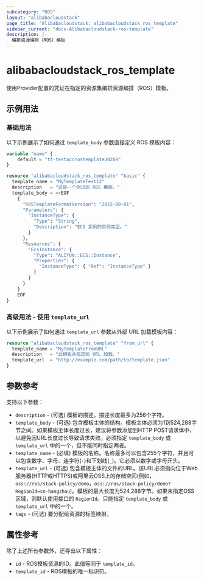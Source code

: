 ```yaml
---
subcategory: "ROS"
layout: "alibabacloudstack"
page_title: "Alibabacloudstack: alibabacloudstack_ros_template"
sidebar_current: "docs-Alibabacloudstack-ros-template"
description: |- 
  编排资源编排（ROS）模板
---
```


# alibabacloudstack_ros_template

使用Provider配置的凭证在指定的资源集编排资源编排（ROS）模板。

## 示例用法

### 基础用法

以下示例展示了如何通过 `template_body` 参数直接定义 ROS 模板内容：

```terraform
variable "name" {
    default = "tf-testaccrostemplate20209"
}

resource "alibabacloudstack_ros_template" "basic" {
  template_name = "MyTemplateTest12"
  description   = "这是一个测试的 ROS 模板。"
  template_body = <<EOF
    {
      "ROSTemplateFormatVersion": "2015-09-01",
      "Parameters": {
        "InstanceType": {
          "Type": "String",
          "Description": "ECS 实例的实例类型。"
        }
      },
      "Resources": {
        "EcsInstance": {
          "Type": "ALIYUN::ECS::Instance",
          "Properties": {
            "InstanceType": { "Ref": "InstanceType" }
          }
        }
      }
    }
    EOF
}
```

### 高级用法 - 使用 `template_url`

以下示例展示了如何通过 `template_url` 参数从外部 URL 加载模板内容：

```terraform
resource "alibabacloudstack_ros_template" "from_url" {
  template_name = "MyTemplateFromURL"
  description   = "此模板从指定的 URL 加载。"
  template_url  = "http://example.com/path/to/template.json"
}
```

## 参数参考

支持以下参数：

* `description` - (可选) 模板的描述。描述长度最多为256个字符。
* `template_body` - (可选) 包含模板主体的结构。模板主体必须为1到524,288字节之间。如果模板主体长度过长，建议将参数添加到HTTP POST请求体中，以避免因URL长度过长导致请求失败。必须指定 `template_body` 或 `template_url` 中的一个，但不能同时指定两者。
* `template_name` - (必填) 模板的名称。名称最多可以包含255个字符，并且可以包含数字、字母、连字符(`-`)和下划线(`_`)。它必须以数字或字母开头。
* `template_url` - (可选) 包含模板主体的文件的URL。该URL必须指向位于Web服务器(HTTP或HTTPS)或阿里云OSS上的存储空间(例如，`oss://ros/stack-policy/demo`，`oss://ros/stack-policy/demo?RegionId=cn-hangzhou`)。模板的最大长度为524,288字节。如果未指定OSS区域，则默认使用接口的 `RegionId`。只能指定 `template_body` 或 `template_url` 中的一个。
* `tags` - (可选) 要分配给资源的标签映射。

## 属性参考

除了上述所有参数外，还导出以下属性：

* `id` - ROS模板资源的ID。此值等同于 `template_id`。
* `template_id` - ROS模板的唯一标识符。